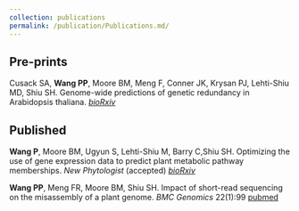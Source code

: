 ```yaml
---
collection: publications
permalink: /publication/Publications.md/
---
```


## Pre-prints

Cusack SA, **Wang PP**, Moore BM, Meng F, Conner JK, Krysan PJ, Lehti-Shiu MD, Shiu SH. Genome-wide predictions of genetic redundancy in Arabidopsis thaliana. *[bioRxiv](https://www.biorxiv.org/content/10.1101/2020.08.13.250225v1)*

## Published

**Wang P**, Moore BM, Ugyun S, Lehti-Shiu M, Barry C,Shiu SH. Optimizing the use of gene expression data to predict plant metabolic pathway memberships. *New Phytologist* (accepted) *[bioRxiv](https://doi.org/10.1101/2020.07.15.204222)* 

**Wang PP**, Meng FR, Moore BM, Shiu SH. Impact of short-read sequencing on the misassembly of a plant genome. *BMC Genomics* 22(1):99 [pubmed](https://pubmed.ncbi.nlm.nih.gov/33530937/)
